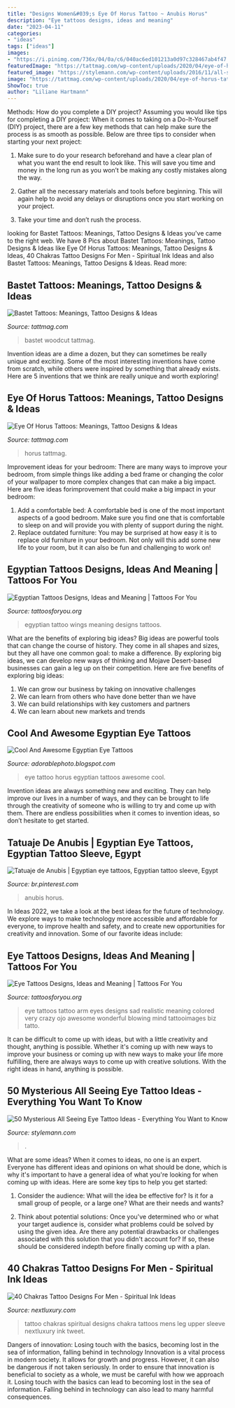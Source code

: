 ```yaml
---
title: "Designs Women&#039;s Eye Of Horus Tattoo ~ Anubis Horus"
description: "Eye tattoos designs, ideas and meaning"
date: "2023-04-11"
categories:
- "ideas"
tags: ["ideas"]
images:
- "https://i.pinimg.com/736x/04/0a/c6/040ac6ed101213a0d97c328467ab4f47.jpg"
featuredImage: "https://tattmag.com/wp-content/uploads/2020/04/eye-of-horus-tattoo-50.jpg"
featured_image: "https://stylemann.com/wp-content/uploads/2016/11/all-seeing-eye-tattoo10-650x650.jpg"
image: "https://tattmag.com/wp-content/uploads/2020/04/eye-of-horus-tattoo-50.jpg"
ShowToc: true
author: "Liliane Hartmann"
---
```



Methods: How do you complete a DIY project?
Assuming you would like tips for completing a DIY project: 
When it comes to taking on a Do-It-Yourself (DIY) project, there are a few key methods that can help make sure the process is as smooth as possible. Below are three tips to consider when starting your next project:

1. Make sure to do your research beforehand and have a clear plan of what you want the end result to look like. This will save you time and money in the long run as you won’t be making any costly mistakes along the way.

2. Gather all the necessary materials and tools before beginning. This will again help to avoid any delays or disruptions once you start working on your project.

3. Take your time and don’t rush the process.

	

		
looking for Bastet Tattoos: Meanings, Tattoo Designs &amp; Ideas you've came to the right web. We have 8 Pics about Bastet Tattoos: Meanings, Tattoo Designs &amp; Ideas like Eye Of Horus Tattoos: Meanings, Tattoo Designs &amp; Ideas, 40 Chakras Tattoo Designs For Men - Spiritual Ink Ideas and also Bastet Tattoos: Meanings, Tattoo Designs &amp; Ideas. Read more:
		
    
## Bastet Tattoos: Meanings, Tattoo Designs &amp; Ideas

<img loading=lazy src="https://tattmag.com/wp-content/uploads/2020/10/Woodcut-Bastet-Tattoo-2.jpg" onerror="this.onerror=null;this.src='https://tse1.mm.bing.net/th?id=OIP.QZb61Wga-LRfQp2adXUH3wHaJ6&amp;pid=15.1';" alt="Bastet Tattoos: Meanings, Tattoo Designs &amp; Ideas">

_Source: tattmag.com_

>bastet woodcut tattmag. 

	

Invention ideas are a dime a dozen, but they can sometimes be really unique and exciting. Some of the most interesting inventions have come from scratch, while others were inspired by something that already exists. Here are 5 inventions that we think are really unique and worth exploring!

    
## Eye Of Horus Tattoos: Meanings, Tattoo Designs &amp; Ideas

<img loading=lazy src="https://tattmag.com/wp-content/uploads/2020/04/eye-of-horus-tattoo-50.jpg" onerror="this.onerror=null;this.src='https://tse3.mm.bing.net/th?id=OIP.6gMDuvpF5DbwTlsMWnXqGwHaIy&amp;pid=15.1';" alt="Eye Of Horus Tattoos: Meanings, Tattoo Designs &amp; Ideas">

_Source: tattmag.com_

>horus tattmag. 

	

Improvement ideas for your bedroom:
There are many ways to improve your bedroom, from simple things like adding a bed frame or changing the color of your wallpaper to more complex changes that can make a big impact. Here are five ideas forimprovement that could make a big impact in your bedroom: 
1) Add a comfortable bed: A comfortable bed is one of the most important aspects of a good bedroom. Make sure you find one that is comfortable to sleep on and will provide you with plenty of support during the night. 
2) Replace outdated furniture: You may be surprised at how easy it is to replace old furniture in your bedroom. Not only will this add some new life to your room, but it can also be fun and challenging to work on!

    
## Egyptian Tattoos Designs, Ideas And Meaning | Tattoos For You

<img loading=lazy src="http://www.tattoosforyou.org/wp-content/uploads/2013/10/Egyptian-Wings-Tattoo-778x1024.jpg" onerror="this.onerror=null;this.src='https://tse1.mm.bing.net/th?id=OIP.jDOaCAnx1KKbIMhrEtg_GwHaJv&amp;pid=15.1';" alt="Egyptian Tattoos Designs, Ideas and Meaning | Tattoos For You">

_Source: tattoosforyou.org_

>egyptian tattoo wings meaning designs tattoos. 

	

What are the benefits of exploring big ideas?
Big ideas are powerful tools that can change the course of history. They come in all shapes and sizes, but they all have one common goal: to make a difference. By exploring big ideas, we can develop new ways of thinking and Mojave Desert-based businesses can gain a leg up on their competition. Here are five benefits of exploring big ideas: 
1. We can grow our business by taking on innovative challenges
2. We can learn from others who have done better than we have
3. We can build relationships with key customers and partners
4. We can learn about new markets and trends

    
## Cool And Awesome Egyptian Eye Tattoos

<img loading=lazy src="http://4.bp.blogspot.com/-EdXFN5DVJrs/U-5Mzovm5VI/AAAAAAAAEkk/CG8WN0kg5jc/s1600/egyptian%2Beye%2Btattoo%2Bon%2Bhand.jpeg" onerror="this.onerror=null;this.src='https://tse4.mm.bing.net/th?id=OIP.PnPMq5_6-tDRQLWChVOOJgHaJ4&amp;pid=15.1';" alt="Cool And Awesome Egyptian Eye Tattoos">

_Source: adorablephoto.blogspot.com_

>eye tattoo horus egyptian tattoos awesome cool. 

	

Invention ideas are always something new and exciting. They can help improve our lives in a number of ways, and they can be brought to life through the creativity of someone who is willing to try and come up with them. There are endless possibilities when it comes to invention ideas, so don’t hesitate to get started.

    
## Tatuaje De Anubis | Egyptian Eye Tattoos, Egyptian Tattoo Sleeve, Egypt

<img loading=lazy src="https://i.pinimg.com/736x/04/0a/c6/040ac6ed101213a0d97c328467ab4f47.jpg" onerror="this.onerror=null;this.src='https://tse1.mm.bing.net/th?id=OIP.5sCfoVPcG0yWcHI4n7F6OwHaJQ&amp;pid=15.1';" alt="Tatuaje de Anubis | Egyptian eye tattoos, Egyptian tattoo sleeve, Egypt">

_Source: br.pinterest.com_

>anubis horus. 

	

In Ideas 2022, we take a look at the best ideas for the future of technology. We explore ways to make technology more accessible and affordable for everyone, to improve health and safety, and to create new opportunities for creativity and innovation. Some of our favorite ideas include: 

    
## Eye Tattoos Designs, Ideas And Meaning | Tattoos For You

<img loading=lazy src="http://www.tattoosforyou.org/wp-content/uploads/2013/09/Eyes-Tattoos.jpg" onerror="this.onerror=null;this.src='https://tse4.mm.bing.net/th?id=OIP.tisLiG4MDrf0aKRSIl_wBwHaHa&amp;pid=15.1';" alt="Eye Tattoos Designs, Ideas and Meaning | Tattoos For You">

_Source: tattoosforyou.org_

>eye tattoos tattoo arm eyes designs sad realistic meaning colored very crazy ojo awesome wonderful blowing mind tattooimages biz tatto. 

	

It can be difficult to come up with ideas, but with a little creativity and thought, anything is possible. Whether it's coming up with new ways to improve your business or coming up with new ways to make your life more fulfilling, there are always ways to come up with creative solutions. With the right ideas in hand, anything is possible.

    
## 50 Mysterious All Seeing Eye Tattoo Ideas - Everything You Want To Know

<img loading=lazy src="https://stylemann.com/wp-content/uploads/2016/11/all-seeing-eye-tattoo10-650x650.jpg" onerror="this.onerror=null;this.src='https://tse1.mm.bing.net/th?id=OIP.-OBwsrqbWQ742zeKdkZnSAHaHa&amp;pid=15.1';" alt="50 Mysterious All Seeing Eye Tattoo Ideas - Everything You Want to Know">

_Source: stylemann.com_

>. 

	

What are some ideas?
When it comes to ideas, no one is an expert. Everyone has different ideas and opinions on what should be done, which is why it's important to have a general idea of what you're looking for when coming up with ideas. Here are some key tips to help you get started:
1. Consider the audience: What will the idea be effective for? Is it for a small group of people, or a large one? What are their needs and wants?

2. Think about potential solutions: Once you've determined who or what your target audience is, consider what problems could be solved by using the given idea. Are there any potential drawbacks or challenges associated with this solution that you didn't account for? If so, these should be considered indepth before finally coming up with a plan.


    
## 40 Chakras Tattoo Designs For Men - Spiritual Ink Ideas

<img loading=lazy src="http://nextluxury.com/wp-content/uploads/mens-upper-back-spiritual-chakras-tattoo-design.jpg" onerror="this.onerror=null;this.src='https://tse3.mm.bing.net/th?id=OIP.SsNzqenzw-PB1HK0UR8BPQHaH0&amp;pid=15.1';" alt="40 Chakras Tattoo Designs For Men - Spiritual Ink Ideas">

_Source: nextluxury.com_

>tattoo chakras spiritual designs chakra tattoos mens leg upper sleeve nextluxury ink tweet. 

	

Dangers of innovation: Losing touch with the basics, becoming lost in the sea of information, falling behind in technology
Innovation is a vital process in modern society. It allows for growth and progress. However, it can also be dangerous if not taken seriously. In order to ensure that innovation is beneficial to society as a whole, we must be careful with how we approach it. Losing touch with the basics can lead to becoming lost in the sea of information. Falling behind in technology can also lead to many harmful consequences.

